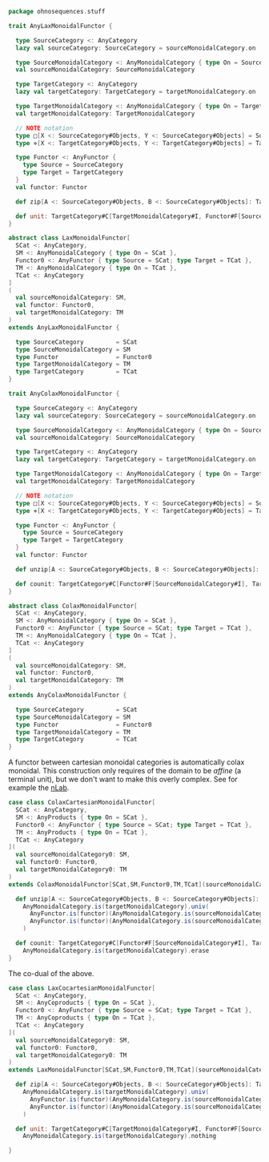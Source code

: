 
```scala
package ohnosequences.stuff

trait AnyLaxMonoidalFunctor {

  type SourceCategory <: AnyCategory
  lazy val sourceCategory: SourceCategory = sourceMonoidalCategory.on

  type SourceMonoidalCategory <: AnyMonoidalCategory { type On = SourceCategory }
  val sourceMonoidalCategory: SourceMonoidalCategory

  type TargetCategory <: AnyCategory
  lazy val targetCategory: TargetCategory = targetMonoidalCategory.on

  type TargetMonoidalCategory <: AnyMonoidalCategory { type On = TargetCategory }
  val targetMonoidalCategory: TargetMonoidalCategory

  // NOTE notation
  type □[X <: SourceCategory#Objects, Y <: SourceCategory#Objects] = SourceMonoidalCategory# ⊗[X,Y]
  type ⋄[X <: TargetCategory#Objects, Y <: TargetCategory#Objects] = TargetMonoidalCategory# ⊗[X,Y]

  type Functor <: AnyFunctor {
    type Source = SourceCategory
    type Target = TargetCategory
  }
  val functor: Functor

  def zip[A <: SourceCategory#Objects, B <: SourceCategory#Objects]: TargetCategory#C[Functor#F[A] ⋄ Functor#F[B], Functor#F[A □ B]]

  def unit: TargetCategory#C[TargetMonoidalCategory#I, Functor#F[SourceMonoidalCategory#I]]
}

abstract class LaxMonoidalFunctor[
  SCat <: AnyCategory,
  SM <: AnyMonoidalCategory { type On = SCat },
  Functor0 <: AnyFunctor { type Source = SCat; type Target = TCat },
  TM <: AnyMonoidalCategory { type On = TCat },
  TCat <: AnyCategory
]
(
  val sourceMonoidalCategory: SM,
  val functor: Functor0,
  val targetMonoidalCategory: TM
)
extends AnyLaxMonoidalFunctor {

  type SourceCategory         = SCat
  type SourceMonoidalCategory = SM
  type Functor                = Functor0
  type TargetMonoidalCategory = TM
  type TargetCategory         = TCat
}

trait AnyColaxMonoidalFunctor {

  type SourceCategory <: AnyCategory
  lazy val sourceCategory: SourceCategory = sourceMonoidalCategory.on

  type SourceMonoidalCategory <: AnyMonoidalCategory { type On = SourceCategory }
  val sourceMonoidalCategory: SourceMonoidalCategory

  type TargetCategory <: AnyCategory
  lazy val targetCategory: TargetCategory = targetMonoidalCategory.on

  type TargetMonoidalCategory <: AnyMonoidalCategory { type On = TargetCategory }
  val targetMonoidalCategory: TargetMonoidalCategory

  // NOTE notation
  type □[X <: SourceCategory#Objects, Y <: SourceCategory#Objects] = SourceMonoidalCategory# ⊗[X,Y]
  type ⋄[X <: TargetCategory#Objects, Y <: TargetCategory#Objects] = TargetMonoidalCategory# ⊗[X,Y]

  type Functor <: AnyFunctor {
    type Source = SourceCategory
    type Target = TargetCategory
  }
  val functor: Functor

  def unzip[A <: SourceCategory#Objects, B <: SourceCategory#Objects]: TargetCategory#C[Functor#F[A □ B], Functor#F[A] ⋄ Functor#F[B]]

  def counit: TargetCategory#C[Functor#F[SourceMonoidalCategory#I], TargetMonoidalCategory#I]
}

abstract class ColaxMonoidalFunctor[
  SCat <: AnyCategory,
  SM <: AnyMonoidalCategory { type On = SCat },
  Functor0 <: AnyFunctor { type Source = SCat; type Target = TCat },
  TM <: AnyMonoidalCategory { type On = TCat },
  TCat <: AnyCategory
]
(
  val sourceMonoidalCategory: SM,
  val functor: Functor0,
  val targetMonoidalCategory: TM
)
extends AnyColaxMonoidalFunctor {

  type SourceCategory         = SCat
  type SourceMonoidalCategory = SM
  type Functor                = Functor0
  type TargetMonoidalCategory = TM
  type TargetCategory         = TCat
}
```


A functor between cartesian monoidal categories is automatically colax monoidal. This construction only requires of the domain to be *affine* (a terminal unit), but we don't want to make this overly complex. See for example the [nLab](https://ncatlab.org/nlab/show/semicartesian+monoidal+category).


```scala
case class ColaxCartesianMonoidalFunctor[
  SCat <: AnyCategory,
  SM <: AnyProducts { type On = SCat },
  Functor0 <: AnyFunctor { type Source = SCat; type Target = TCat },
  TM <: AnyProducts { type On = TCat },
  TCat <: AnyCategory
](
  val sourceMonoidalCategory0: SM,
  val functor0: Functor0,
  val targetMonoidalCategory0: TM
)
extends ColaxMonoidalFunctor[SCat,SM,Functor0,TM,TCat](sourceMonoidalCategory0, functor0, targetMonoidalCategory0) {

  def unzip[A <: SourceCategory#Objects, B <: SourceCategory#Objects]: TargetCategory#C[Functor#F[A □ B], Functor#F[A] ⋄ Functor#F[B]] =
    AnyMonoidalCategory.is(targetMonoidalCategory).univ(
      AnyFunctor.is(functor)(AnyMonoidalCategory.is(sourceMonoidalCategory).left[A,B]),
      AnyFunctor.is(functor)(AnyMonoidalCategory.is(sourceMonoidalCategory).right[A,B])
    )

  def counit: TargetCategory#C[Functor#F[SourceMonoidalCategory#I], TargetMonoidalCategory#I] =
    AnyMonoidalCategory.is(targetMonoidalCategory).erase
}
```


The co-dual of the above.


```scala
case class LaxCocartesianMonoidalFunctor[
  SCat <: AnyCategory,
  SM <: AnyCoproducts { type On = SCat },
  Functor0 <: AnyFunctor { type Source = SCat; type Target = TCat },
  TM <: AnyCoproducts { type On = TCat },
  TCat <: AnyCategory
](
  val sourceMonoidalCategory0: SM,
  val functor0: Functor0,
  val targetMonoidalCategory0: TM
)
extends LaxMonoidalFunctor[SCat,SM,Functor0,TM,TCat](sourceMonoidalCategory0, functor0, targetMonoidalCategory0) {

  def zip[A <: SourceCategory#Objects, B <: SourceCategory#Objects]: TargetCategory#C[Functor#F[A] ⋄ Functor#F[B], Functor#F[A □ B]] =
    AnyMonoidalCategory.is(targetMonoidalCategory).univ(
      AnyFunctor.is(functor)(AnyMonoidalCategory.is(sourceMonoidalCategory).left[A,B]),
      AnyFunctor.is(functor)(AnyMonoidalCategory.is(sourceMonoidalCategory).right[A,B])
    )

  def unit: TargetCategory#C[TargetMonoidalCategory#I, Functor#F[SourceMonoidalCategory#I]] =
    AnyMonoidalCategory.is(targetMonoidalCategory).nothing

}

```




[test/scala/categories.scala]: ../../test/scala/categories.scala.md
[main/scala/monoidalCategories.scala]: monoidalCategories.scala.md
[main/scala/distributiveLaws.scala]: distributiveLaws.scala.md
[main/scala/package.scala]: package.scala.md
[main/scala/monads.scala]: monads.scala.md
[main/scala/syntax/package.scala]: syntax/package.scala.md
[main/scala/syntax/functors.scala]: syntax/functors.scala.md
[main/scala/syntax/categories.scala]: syntax/categories.scala.md
[main/scala/monoidalFunctors.scala]: monoidalFunctors.scala.md
[main/scala/kleisliCoproducts.scala]: kleisliCoproducts.scala.md
[main/scala/functors.scala]: functors.scala.md
[main/scala/naturalTransformations.scala]: naturalTransformations.scala.md
[main/scala/kleisli.scala]: kleisli.scala.md
[main/scala/categories.scala]: categories.scala.md